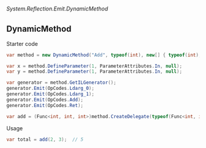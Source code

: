 ###### System.Reflection.Emit.DynamicMethod
## DynamicMethod

Starter code
``` csharp
var method = new DynamicMethod("Add", typeof(int), new[] { typeof(int), typeof(int) });

var x = method.DefineParameter(1, ParameterAttributes.In, null);
var y = method.DefineParameter(1, ParameterAttributes.In, null);

var generator = method.GetILGenerator();
generator.Emit(OpCodes.Ldarg_0);
generator.Emit(OpCodes.Ldarg_1);
generator.Emit(OpCodes.Add);
generator.Emit(OpCodes.Ret);

var add = (Func<int, int, int>)method.CreateDelegate(typeof(Func<int, int, int>));
```

Usage
``` csharp
var total = add(2, 3);  // 5
```
